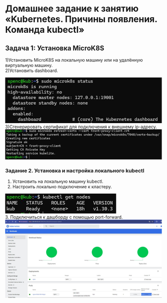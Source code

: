 # Домашнее задание к занятию «Kubernetes. Причины появления. Команда kubectl»

## Задача 1: Установка MicroK8S
1)Установить MicroK8S на локальную машину или на удалённую виртуальную машину. <br>
2)Установить dashboard.
<div> <img src="https://github.com/RoadMania/netology_git/blob/main/screens/kub_1.JPG"> </div>
3)Сгенерировать сертификат для подключения к внешнему ip-адресу.
<div> <img src="https://github.com/RoadMania/netology_git/blob/main/screens/kub_2.JPG"> </div>

### Задание 2. Установка и настройка локального kubectl
1. Установить на локальную машину kubectl.
2. Настроить локально подключение к кластеру.
<div> <img src="https://github.com/RoadMania/netology_git/blob/main/screens/kub_4.JPG"> </div>
3. Подключиться к дашборду с помощью port-forward.
<div> <img src="https://github.com/RoadMania/netology_git/blob/main/screens/kub_3.JPG"> </div>
